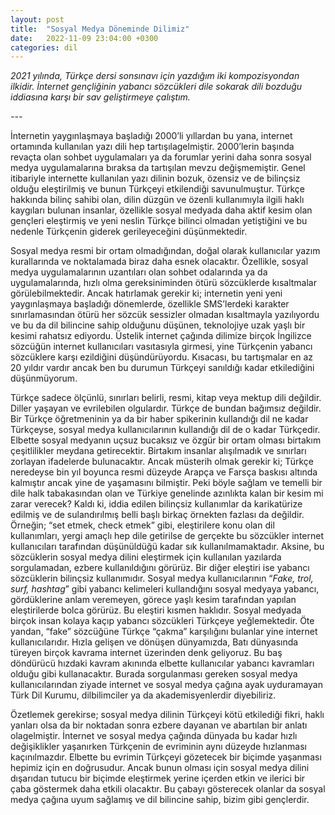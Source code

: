 ```yaml
---
layout: post
title:  "Sosyal Medya Döneminde Dilimiz"
date:   2022-11-09 23:04:00 +0300
categories: dil
---
```


_2021 yılında, Türkçe dersi sonsınavı için yazdığım iki kompozisyondan ilkidir. İnternet gençliğinin yabancı sözcükleri dile sokarak dili bozduğu iddiasına karşı bir sav geliştirmeye çalıştım._

_\---_

İnternetin yaygınlaşmaya başladığı 2000’li yıllardan bu yana, internet ortamında kullanılan yazı dili hep tartışılagelmiştir. 2000’lerin başında revaçta olan sohbet uygulamaları ya da forumlar yerini daha sonra sosyal medya uygulamalarına bıraksa da tartışılan mevzu değişmemiştir. Genel itibariyle internette kullanılan yazı dilinin bozuk, özensiz ve de bilinçsiz olduğu eleştirilmiş ve bunun Türkçeyi etkilendiği savunulmuştur. Türkçe hakkında bilinç sahibi olan, dilin düzgün ve özenli kullanımıyla ilgili haklı kaygıları bulunan insanlar, özellikle sosyal medyada daha aktif kesim olan gençleri eleştirmiş ve yeni neslin Türkçe bilinci olmadan yetiştiğini ve bu nedenle Türkçenin giderek gerileyeceğini düşünmektedir.

Sosyal medya resmi bir ortam olmadığından, doğal olarak kullanıcılar yazım kurallarında ve noktalamada biraz daha esnek olacaktır. Özellikle, sosyal medya uygulamalarının uzantıları olan sohbet odalarında ya da uygulamalarında, hızlı olma gereksiniminden ötürü sözcüklerde kısaltmalar görülebilmektedir. Ancak hatırlamak gerekir ki; internetin yeni yeni yaygınlaşmaya başladığı dönemlerde, özellikle SMS’lerdeki karakter sınırlamasından ötürü her sözcük sessizler olmadan kısaltmayla yazılıyordu ve bu da dil bilincine sahip olduğunu düşünen, teknolojiye uzak yaşlı bir kesimi rahatsız ediyordu. Üstelik internet çağında dilimize birçok İngilizce sözcüğün internet kullanıcıları vasıtasıyla girmesi, yine Türkçenin yabancı sözcüklere karşı ezildiğini düşündürüyordu. Kısacası, bu tartışmalar en az 20 yıldır vardır ancak ben bu durumun Türkçeyi sanıldığı kadar etkilediğini düşünmüyorum.

Türkçe sadece ölçünlü, sınırları belirli, resmi, kitap veya mektup dili değildir. Diller yaşayan ve evrilebilen olgulardır. Türkçe de bundan bağımsız değildir. Bir Türkçe öğretmeninin ya da bir haber spikerinin kullandığı dil ne kadar Türkçeyse, sosyal medya kullanıcılarının kullandığı dil de o kadar Türkçedir. Elbette sosyal medyanın uçsuz bucaksız ve özgür bir ortam olması birtakım çeşitlilikler meydana getirecektir. Birtakım insanlar alışılmadık ve sınırları zorlayan ifadelerde bulunacaktır. Ancak müsterih olmak gerekir ki; Türkçe neredeyse bin yıl boyunca resmi düzeyde Arapça ve Farsça baskısı altında kalmıştır ancak yine de yaşamasını bilmiştir. Peki böyle sağlam ve temelli bir dile halk tabakasından olan ve Türkiye genelinde azınlıkta kalan bir kesim mi zarar verecek? Kaldı ki, iddia edilen bilinçsiz kullanımlar da karikatürize edilmiş ve de sulandırılmış belli başlı birkaç örnekten fazlası da değildir. Örneğin; “set etmek, check etmek” gibi, eleştirilere konu olan dil kullanımları, yergi amaçlı hep dile getirilse de gerçekte bu sözcükler internet kullanıcıları tarafından düşünüldüğü kadar sık kullanılmamaktadır. Aksine, bu sözcüklerin sosyal medya dilini eleştirmek için kullanılan yazılarda sorgulamadan, ezbere kullanıldığını görürüz. Bir diğer eleştiri ise yabancı sözcüklerin bilinçsiz kullanımıdır. Sosyal medya kullanıcılarının “_Fake, trol, surf, hashtag_” gibi yabancı kelimeleri kullandığını sosyal medyaya yabancı, gördüklerine anlam veremeyen, görece yaşlı kesim tarafından yapılan eleştirilerde bolca görürüz. Bu eleştiri kısmen haklıdır. Sosyal medyada birçok insan kolaya kaçıp yabancı sözcükleri Türkçeye yeğlemektedir. Öte yandan, “fake” sözcüğüne Türkçe “çakma” karşılığını bulanlar yine internet kullanıcılarıdır. Hızla gelişen ve dönüşen dünyamızda, Batı dünyasında türeyen birçok kavrama internet üzerinden denk geliyoruz. Bu baş döndürücü hızdaki kavram akınında elbette kullanıcılar yabancı kavramları olduğu gibi kullanacaktır. Burada sorgulanması gereken sosyal medya kullanıcılarından ziyade internet ve sosyal medya çağına ayak uyduramayan Türk Dil Kurumu, dilbilimciler ya da akademisyenlerdir diyebiliriz.

Özetlemek gerekirse; sosyal medya dilinin Türkçeyi kötü etkilediği fikri, haklı yanları olsa da bir noktadan sonra ezbere dayanan ve abartılan bir anlatı olagelmiştir. İnternet ve sosyal medya çağında dünyada bu kadar hızlı değişiklikler yaşanırken Türkçenin de evriminin aynı düzeyde hızlanması kaçınılmazdır. Elbette bu evrimin Türkçeyi gözetecek bir biçimde yaşanması hepimiz için en doğrusudur. Ancak bunun olması için sosyal medya dilini dışarıdan tutucu bir biçimde eleştirmek yerine içerden etkin ve ilerici bir çaba göstermek daha etkili olacaktır. Bu çabayı gösterecek olanlar da sosyal medya çağına uyum sağlamış ve dil bilincine sahip, bizim gibi gençlerdir.